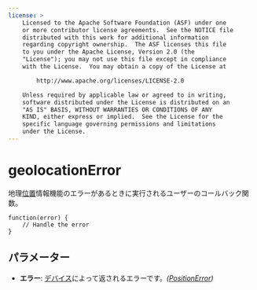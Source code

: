```yaml
---
license: >
    Licensed to the Apache Software Foundation (ASF) under one
    or more contributor license agreements.  See the NOTICE file
    distributed with this work for additional information
    regarding copyright ownership.  The ASF licenses this file
    to you under the Apache License, Version 2.0 (the
    "License"); you may not use this file except in compliance
    with the License.  You may obtain a copy of the License at

        http://www.apache.org/licenses/LICENSE-2.0

    Unless required by applicable law or agreed to in writing,
    software distributed under the License is distributed on an
    "AS IS" BASIS, WITHOUT WARRANTIES OR CONDITIONS OF ANY
    KIND, either express or implied.  See the License for the
    specific language governing permissions and limitations
    under the License.
---
```


# geolocationError

地理<a href="../Position/position.html">位置</a>情報機能のエラーがあるときに実行されるユーザーのコールバック関数。

    function(error) {
        // Handle the error
    }
    

## パラメーター

*   **エラー**: <a href="../../device/device.html">デバイス</a>によって返されるエラーです。*(<a href="../PositionError/positionError.html">PositionError</a>)*